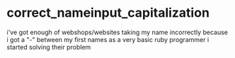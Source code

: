 # correct_nameinput_capitalization
i've got enough of webshops/websites taking my name incorrectly because i got a "-" between my first names as a very basic ruby programmer i started solving their problem
